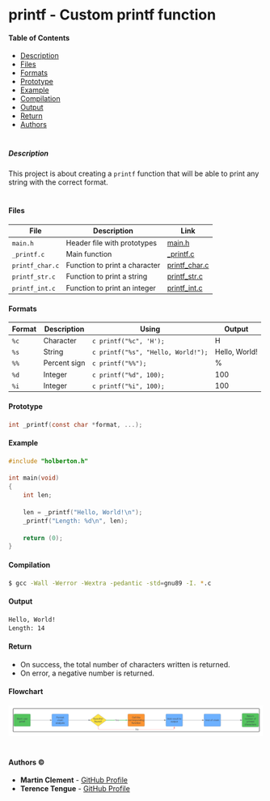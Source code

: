 # printf - Custom printf function

#### Table of Contents

- [Description](#description)
- [Files](#files)
- [Formats](#formats)
- [Prototype](#prototype)
- [Example](#example)
- [Compilation](#compilation)
- [Output](#output)
- [Return](#return)
- [Authors](#authors)

#

##### Description

This project is about creating a `printf` function that will be able to print any string with the correct format.

#

#### Files

| File | Description | Link |
| ---- | ----------- | ---- |
| `main.h` | Header file with prototypes | [main.h](./main.h) |
| `_printf.c` | Main function | [_printf.c](./_printf.c) |
| `printf_char.c` | Function to print a character | [printf_char.c](./printf_char.c) |
| `printf_str.c` | Function to print a string | [printf_str.c](./printf_str.c) |
| `printf_int.c` | Function to print an integer | [printf_int.c](./printf_int.c) |


#### Formats

| Format | Description | Using | Output |
| ------ | ----------- | ------- | ------ |
| `%c` | Character | ```c printf("%c", 'H');``` | H |
| `%s` | String | ```c printf("%s", "Hello, World!");``` | Hello, World! |
| `%%` | Percent sign | ```c printf("%%");``` | % |
| `%d` | Integer | ```c printf("%d", 100);``` | 100 |
| `%i` | Integer | ```c printf("%i", 100);``` | 100 |

#### Prototype

```c
int _printf(const char *format, ...);
```

#### Example

```c
#include "holberton.h"

int main(void)
{
	int len;

	len = _printf("Hello, World!\n");
	_printf("Length: %d\n", len);

	return (0);
}
```

#### Compilation

```bash
$ gcc -Wall -Werror -Wextra -pedantic -std=gnu89 -I. *.c
```

#### Output

```bash
Hello, World!
Length: 14
```

#### Return

- On success, the total number of characters written is returned.
- On error, a negative number is returned.


#### Flowchart

![Flowchart](./flowchart.png)

#

#### Authors &copy;

- **Martin Clement** - [GitHub Profile](https://github.com/ItsZmainDev)
- **Terence Tengue** - [GitHub Profile](https://github.com/Terencetjt26)